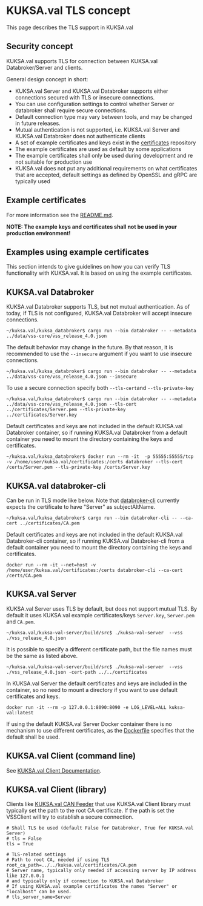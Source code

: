 # KUKSA.val TLS concept

This page describes the TLS support in KUKSA.val

## Security concept

KUKSA.val supports TLS for connection between KUKSA.val Databroker/Server and clients.

General design concept in short:

* KUKSA.val Server and KUKSA.val Databroker supports either connections secured with TLS or insecure connections.
* You can use configuration settings to control whether Server or databroker shall require secure connections.
* Default connection type may vary between tools, and may be changed in future releases.
* Mutual authentication is not supported, i.e. KUKSA.val Server and KUKSA.val Databroker does not authenticate clients
* A set of example certificates and keys exist in the [certificates](certificates) repository
* The example certificates are used as default by some applications
* The example certificates shall only be used during development and re not suitable for production use
* KUKSA.val does not put any additional requirements on what certificates that are accepted, default settings as defined by OpenSSL and gRPC are typically used

## Example certificates

For more information see the [README.md](certificates/README.md).

**NOTE: The example keys and certificates shall not be used in your production environment!**

## Examples using example certificates

This section intends to give guidelines on how you can verify TLS functionality with KUKSA.val.
It is based on using the example certificates.


## KUKSA.val Databroker

KUKSA.val Databroker supports TLS, but not mutual authentication.
As of today, if TLS is not configured, KUKSA.val Databroker will accept insecure connections.

```
~/kuksa.val/kuksa_databroker$ cargo run --bin databroker -- --metadata ../data/vss-core/vss_release_4.0.json
```

The default behavior may change in the future. By that reason, it is recommended to use the `--insecure` argument
if you want to use insecure connections.

```
~/kuksa.val/kuksa_databroker$ cargo run --bin databroker -- --metadata ../data/vss-core/vss_release_4.0.json --insecure
```

To use a secure connection specify both `--tls-cert`and `--tls-private-key`

```
~/kuksa.val/kuksa_databroker$ cargo run --bin databroker -- --metadata ../data/vss-core/vss_release_4.0.json --tls-cert ../certificates/Server.pem --tls-private-key ../certificates/Server.key
```

Default certificates and keys are not included in the default KUKSA.val Databroker container,
so if running KUKSA.val Databroker from a default container you need to mount the directory containing the keys and certificates.

```
~/kuksa.val/kuksa_databroker$ docker run --rm -it  -p 55555:55555/tcp -v /home/user/kuksa.val/certificates:/certs databroker --tls-cert /certs/Server.pem --tls-private-key /certs/Server.key
```

## KUKSA.val databroker-cli

Can be run in TLS mode like below.
Note that [databroker-cli](databroker-cli/src/main.rs) currently expects the certificate
to have "Server" as subjectAltName.

```
~/kuksa.val/kuksa_databroker$ cargo run --bin databroker-cli -- --ca-cert ../certificates/CA.pem
```

Default certificates and keys are not included in the default KUKSA.val Databroker-cli container,
so if running KUKSA.val Databroker-cli from a default container you need to mount the directory containing the keys and certificates.

```
docker run --rm -it --net=host -v /home/user/kuksa.val/certificates:/certs databroker-cli --ca-cert /certs/CA.pem
```

## KUKSA.val Server

KUKSA.val Server uses TLS by default, but does not support mutual TLS.
By default it uses KUKSA.val example certificates/keys `Server.key`, `Server.pem` and `CA.pem`.

```
~/kuksa.val/kuksa-val-server/build/src$ ./kuksa-val-server  --vss ./vss_release_4.0.json
```

It is possible to specify a different certificate path, but the file names must be the same as listed above.

```
~/kuksa.val/kuksa-val-server/build/src$ ./kuksa-val-server  --vss ./vss_release_4.0.json -cert-path ../../certificates
```

In KUKSA.val Server the default certificates and keys are included in the container, so no need to
mount a directory if you want to use default certificates and keys.

```
docker run -it --rm -p 127.0.0.1:8090:8090 -e LOG_LEVEL=ALL kuksa-val:latest
```

If using the default KUKSA.val Server Docker container there is no mechanism to use different certificates,
as the [Dockerfile](../kuksa-val-server/docker/Dockerfile) specifies that the default shall be used.

## KUKSA.val Client (command line)

See [KUKSA.val Client Documentation](../kuksa-client/README.md).

## KUKSA.val Client (library)

Clients like [KUKSA.val CAN Feeder](https://github.com/eclipse/kuksa.val.feeders/tree/main/dbc2val)
that use KUKSA.val Client library must typically set the path to the root CA certificate.
If the path is set the VSSClient will try to establish a secure connection.

```
# Shall TLS be used (default False for Databroker, True for KUKSA.val Server)
# tls = False
tls = True

# TLS-related settings
# Path to root CA, needed if using TLS
root_ca_path=../../kuksa.val/certificates/CA.pem
# Server name, typically only needed if accessing server by IP address like 127.0.0.1
# and typically only if connection to KUKSA.val Databroker
# If using KUKSA.val example certificates the names "Server" or "localhost" can be used.
# tls_server_name=Server
```
